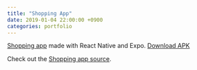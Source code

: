 ```yaml
---
title: "Shopping App"
date: 2019-01-04 22:00:00 +0900
categories: portfolio
---
```

[Shopping app] made with React Native and Expo.
[Download APK]

Check out the [Shopping app source].


[Shopping app]: https://exp.host/@likeap/react-native-client
[Download APK]: https://expo.io/artifacts/15bec7cb-8dbb-4b19-bd7b-d95875ff7159
[Shopping app source]: https://github.com/dongsubak/shopping-app-react-native-expo
